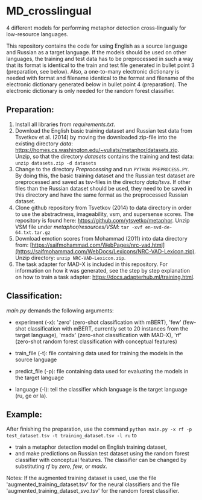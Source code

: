 # MD_crosslingual
4 different models for performing metaphor detection cross-lingually for low-resource languages.

This repository contains the code for using English as a source language and Russian as a target language. If the models should be used on other languages, the training and test data has to be preprocessed in such a way that its format is identical to the train and test file generated in bullet point 3 (preparation, see below). Also, a one-to-many electronic dictionary is needed with format and filename identical to the format and filename of the electronic dictionary generated below in bullet point 4 (preparation). The electronic dictionary is only needed for the random forest classifier.


## Preparation:

1. Install all libraries from *requirements.txt*.
2. Download the English basic training dataset and Russian test data from Tsvetkov et al. (2014) by moving the downloaded zip-file into the existing directory *data*: https://homes.cs.washington.edu/~yuliats/metaphor/datasets.zip. Unzip, so that the directory *datasets* contains the training and test data: ```unzip datasets.zip -d datasets```
3. Change to the directory *Preprocessing* and run ```PYTHON PREPROCESS.PY```. By doing this, the basic training dataset and the Russian test dataset are preprocessed and saved as tsv-files in the directory *data/tsvs*. If other files than the Russian dataset should be used, they need to be saved in this directory and have the same format as the preprocessed Russian dataset.
4. Clone github repository from Tsvetkov (2014) to data directory in order to use the abstractness, imageability, vsm, and supersense scores. The repository is found here: https://github.com/ytsvetko/metaphor. Unzip VSM file under *metaphor/resources/VSM*: ```tar -xvf en-svd-de-64.txt.tar.gz```
5. Download emotion scores from Mohammad (2011) into data directory from: [https://saifmohammad.com/WebPages/nrc-vad.html](https://saifmohammad.com/WebDocs/Lexicons/NRC-VAD-Lexicon.zip). Unzip directory: ```unzip NRC-VAD-Lexicon.zip```.
6. The task adapter for MAD-X is included in this repository. For information on how it was generated, see the step by step explanation on how to train a task adapter: https://docs.adapterhub.ml/training.html.


## Classification:

*main.py* demands the following arguments: 

- experiment (-x): 'zero' (zero-shot classification with mBERT), 'few' (few-shot classification with mBERT, currently set to 20 instances from the target language), 'madx' (zero-shot classification with MAD-X), 'rf' (zero-shot random forest classification with conceptual features)

- train_file (-t): file containing data used for training the models in the source language

- predict_file (-p): file containing data used for evaluating the models in the target language

- language (-l): tell the classifier which language is the target language (ru, ge or la).


## Example:
After finishing the preparation, use the command ```python main.py -x rf -p test_dataset.tsv -t training_dataset.tsv -l ru``` to
- train a metaphor detection model on English training dataset,
- and make predictions on Russian test dataset using the random forest classifier with conceptual features.
The classifier can be changed by substituting *rf* by *zero*, *few*, or *madx*.

Notes: If the augmented training dataset is used, use the file 'augmented_training_dataset.tsv' for the neural classifiers and the file 'augmented_training_dataset_svo.tsv' for the random forest classifier.
